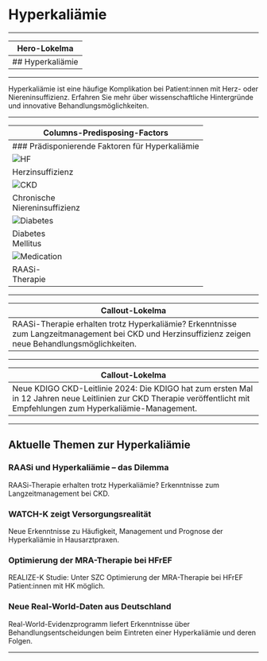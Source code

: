 # Hyperkaliämie

---

| Hero-Lokelma |
|---|
| ## Hyperkaliämie |

---

Hyperkaliämie ist eine häufige Komplikation bei Patient:innen mit Herz- oder Niereninsuffizienz. Erfahren Sie mehr über wissenschaftliche Hintergründe und innovative Behandlungsmöglichkeiten.

---

| Columns-Predisposing-Factors |
|---|
| ### Prädisponierende Faktoren für Hyperkaliämie |
| ![HF](https://www.mein-medcampus.de/media/thumbnails/Herzinsuffizienz.svg) |
| Herzinsuffizienz |
| ![CKD](https://www.mein-medcampus.de/media/thumbnails/CKD.svg) |
| Chronische<br>Niereninsuffizienz |
| ![Diabetes](https://www.mein-medcampus.de/media/thumbnails/Diabetes.svg) |
| Diabetes<br>Mellitus |
| ![Medication](https://www.mein-medcampus.de/media/thumbnails/Hyperkalemia.svg) |
| RAASi-<br>Therapie |

---

| Callout-Lokelma |
|---|
| RAASi-Therapie erhalten trotz Hyperkaliämie? Erkenntnisse zum Langzeitmanagement bei CKD und Herzinsuffizienz zeigen neue Behandlungsmöglichkeiten. |

---

| Callout-Lokelma |
|---|
| Neue KDIGO CKD-Leitlinie 2024: Die KDIGO hat zum ersten Mal in 12 Jahren neue Leitlinien zur CKD Therapie veröffentlicht mit Empfehlungen zum Hyperkaliämie-Management. |

---

## Aktuelle Themen zur Hyperkaliämie

### RAASi und Hyperkaliämie – das Dilemma

RAASi-Therapie erhalten trotz Hyperkaliämie? Erkenntnisse zum Langzeitmanagement bei CKD.

### WATCH-K zeigt Versorgungsrealität

Neue Erkenntnisse zu Häufigkeit, Management und Prognose der Hyperkaliämie in Hausarztpraxen.

### Optimierung der MRA-Therapie bei HFrEF

REALIZE-K Studie: Unter SZC Optimierung der MRA-Therapie bei HFrEF Patient:innen mit HK möglich.

### Neue Real-World-Daten aus Deutschland

Real-World-Evidenzprogramm liefert Erkenntnisse über Behandlungsentscheidungen beim Eintreten einer Hyperkaliämie und deren Folgen.

---

<!-- Content source: https://www.mein-medcampus.de/Hyperkaliaemie -->
<!-- Mapped: 2025-10-30 -->
<!-- Content adapted from MeinMEDCAMPUS and mapped to LOKELMA blocks -->
